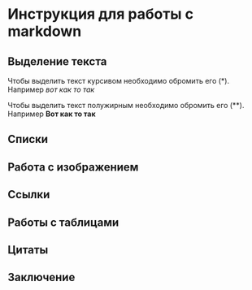 # Инструкция для работы с markdown

## Выделение текста

Чтобы выделить текст курсивом необходимо обромить его (*). Например *вот как то так*

Чтобы выделить текст полужирным необходимо обромить его (**). Например **Вот как то так**

## Списки

## Работа с изображением

## Ссылки

## Работы с таблицами

## Цитаты

## Заключение